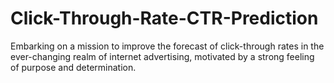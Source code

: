 # Click-Through-Rate-CTR-Prediction
Embarking on a mission to improve the forecast of click-through rates in the ever-changing realm of internet advertising, motivated by a strong feeling of purpose and determination.
